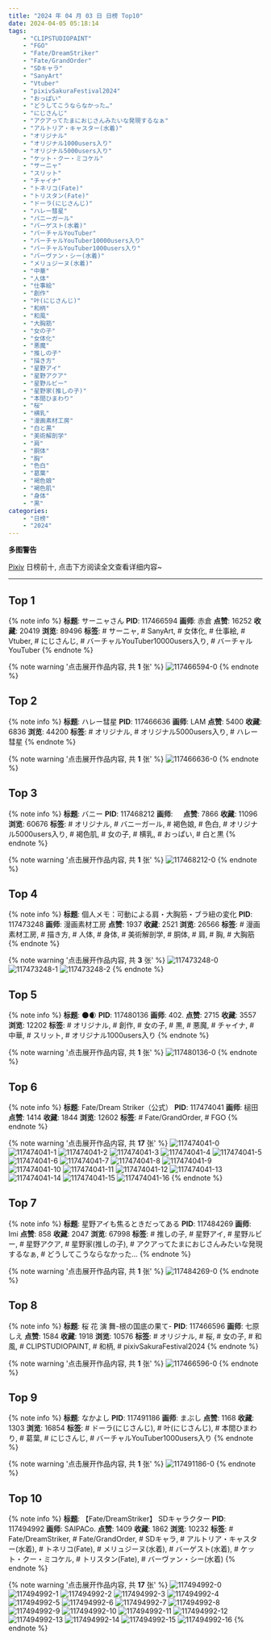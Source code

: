 ```yaml
---
title: "2024 年 04 月 03 日 日榜 Top10"
date: 2024-04-05 05:18:14
tags:
    - "CLIPSTUDIOPAINT"
    - "FGO"
    - "Fate/DreamStriker"
    - "Fate/GrandOrder"
    - "SDキャラ"
    - "SanyArt"
    - "Vtuber"
    - "pixivSakuraFestival2024"
    - "おっぱい"
    - "どうしてこうならなかった…"
    - "にじさんじ"
    - "アクアってたまにおじさんみたいな発現するなぁ"
    - "アルトリア・キャスター(水着)"
    - "オリジナル"
    - "オリジナル1000users入り"
    - "オリジナル5000users入り"
    - "ケット・クー・ミコケル"
    - "サーニャ"
    - "スリット"
    - "チャイナ"
    - "トネリコ(Fate)"
    - "トリスタン(Fate)"
    - "ドーラ(にじさんじ)"
    - "ハレー彗星"
    - "バニーガール"
    - "バーゲスト(水着)"
    - "バーチャルYouTuber"
    - "バーチャルYouTuber10000users入り"
    - "バーチャルYouTuber1000users入り"
    - "バーヴァン・シー(水着)"
    - "メリュジーヌ(水着)"
    - "中華"
    - "人体"
    - "仕事絵"
    - "創作"
    - "叶(にじさんじ)"
    - "和柄"
    - "和風"
    - "大胸筋"
    - "女の子"
    - "女体化"
    - "悪魔"
    - "推しの子"
    - "描き方"
    - "星野アイ"
    - "星野アクア"
    - "星野ルビー"
    - "星野家(推しの子)"
    - "本間ひまわり"
    - "桜"
    - "横乳"
    - "漫画素材工房"
    - "白と黒"
    - "美術解剖学"
    - "肩"
    - "胴体"
    - "胸"
    - "色白"
    - "葛葉"
    - "褐色娘"
    - "褐色肌"
    - "身体"
    - "黒"
categories:
    - "日榜"
    - "2024"
---
```


<i class="fa fa-triangle-exclamation"></i>**多图警告**<i class="fa fa-triangle-exclamation"></i>

[Pixiv](https://www.pixiv.net/) 日榜前十, 点击下方阅读全文查看详细内容~

<!-- more -->

---

## Top 1

{% note info %}
**标题**: サーニャさん
**PID**: 117466594 **画师**: 赤倉
**点赞**: 16252 **收藏**: 20419 **浏览**: 89496
**标签**: # サーニャ, # SanyArt, # 女体化, # 仕事絵, # Vtuber, # にじさんじ, # バーチャルYouTuber10000users入り, # バーチャルYouTuber
{% endnote %}

{% note warning '点击展开作品内容, 共 **1** 张' %}
![117466594-0](https://i.pixiv.re/img-original/img/2024/04/02/00/00/23/117466594_p0.png)
{% endnote %}

## Top 2

{% note info %}
**标题**: ハレー彗星
**PID**: 117466636 **画师**: LAM
**点赞**: 5400 **收藏**: 6836 **浏览**: 44200
**标签**: # オリジナル, # オリジナル5000users入り, # ハレー彗星
{% endnote %}

{% note warning '点击展开作品内容, 共 **1** 张' %}
![117466636-0](https://i.pixiv.re/img-original/img/2024/04/02/00/00/32/117466636_p0.jpg)
{% endnote %}

## Top 3

{% note info %}
**标题**: バニー
**PID**: 117468212 **画师**: ㅤ
**点赞**: 7866 **收藏**: 11096 **浏览**: 60676
**标签**: # オリジナル, # バニーガール, # 褐色娘, # 色白, # オリジナル5000users入り, # 褐色肌, # 女の子, # 横乳, # おっぱい, # 白と黒
{% endnote %}

{% note warning '点击展开作品内容, 共 **1** 张' %}
![117468212-0](https://i.pixiv.re/img-original/img/2024/04/02/00/40/53/117468212_p0.png)
{% endnote %}

## Top 4

{% note info %}
**标题**: 個人メモ：可動による肩・大胸筋・ブラ紐の変化
**PID**: 117473248 **画师**: 漫画素材工房
**点赞**: 1937 **收藏**: 2521 **浏览**: 26566
**标签**: # 漫画素材工房, # 描き方, # 人体, # 身体, # 美術解剖学, # 胴体, # 肩, # 胸, # 大胸筋
{% endnote %}

{% note warning '点击展开作品内容, 共 **3** 张' %}
![117473248-0](https://i.pixiv.re/img-original/img/2024/04/02/06/00/07/117473248_p0.jpg)
![117473248-1](https://i.pixiv.re/img-original/img/2024/04/02/06/00/07/117473248_p1.jpg)
![117473248-2](https://i.pixiv.re/img-original/img/2024/04/02/06/00/07/117473248_p2.jpg)
{% endnote %}

## Top 5

{% note info %}
**标题**: 🌑🌒
**PID**: 117480136 **画师**: 402.
**点赞**: 2715 **收藏**: 3557 **浏览**: 12202
**标签**: # オリジナル, # 創作, # 女の子, # 黒, # 悪魔, # チャイナ, # 中華, # スリット, # オリジナル1000users入り
{% endnote %}

{% note warning '点击展开作品内容, 共 **1** 张' %}
![117480136-0](https://i.pixiv.re/img-original/img/2024/04/02/14/08/37/117480136_p0.png)
{% endnote %}

## Top 6

{% note info %}
**标题**: Fate/Dream Striker（公式）
**PID**: 117474041 **画师**: 槌田
**点赞**: 1414 **收藏**: 1844 **浏览**: 12602
**标签**: # Fate/GrandOrder, # FGO
{% endnote %}

{% note warning '点击展开作品内容, 共 **17** 张' %}
![117474041-0](https://i.pixiv.re/img-original/img/2024/04/02/07/04/26/117474041_p0.png)
![117474041-1](https://i.pixiv.re/img-original/img/2024/04/02/07/04/26/117474041_p1.png)
![117474041-2](https://i.pixiv.re/img-original/img/2024/04/02/07/04/26/117474041_p2.png)
![117474041-3](https://i.pixiv.re/img-original/img/2024/04/02/07/04/26/117474041_p3.png)
![117474041-4](https://i.pixiv.re/img-original/img/2024/04/02/07/04/26/117474041_p4.png)
![117474041-5](https://i.pixiv.re/img-original/img/2024/04/02/07/04/26/117474041_p5.png)
![117474041-6](https://i.pixiv.re/img-original/img/2024/04/02/07/04/26/117474041_p6.png)
![117474041-7](https://i.pixiv.re/img-original/img/2024/04/02/07/04/26/117474041_p7.png)
![117474041-8](https://i.pixiv.re/img-original/img/2024/04/02/07/04/26/117474041_p8.png)
![117474041-9](https://i.pixiv.re/img-original/img/2024/04/02/07/04/26/117474041_p9.png)
![117474041-10](https://i.pixiv.re/img-original/img/2024/04/02/07/04/26/117474041_p10.png)
![117474041-11](https://i.pixiv.re/img-original/img/2024/04/02/07/04/26/117474041_p11.png)
![117474041-12](https://i.pixiv.re/img-original/img/2024/04/02/07/04/26/117474041_p12.png)
![117474041-13](https://i.pixiv.re/img-original/img/2024/04/02/07/04/26/117474041_p13.png)
![117474041-14](https://i.pixiv.re/img-original/img/2024/04/02/07/04/26/117474041_p14.png)
![117474041-15](https://i.pixiv.re/img-original/img/2024/04/02/07/04/26/117474041_p15.png)
![117474041-16](https://i.pixiv.re/img-original/img/2024/04/02/07/04/26/117474041_p16.png)
{% endnote %}

## Top 7

{% note info %}
**标题**: 星野アイも焦るときだってある
**PID**: 117484269 **画师**: Imi
**点赞**: 858 **收藏**: 2047 **浏览**: 67998
**标签**: # 推しの子, # 星野アイ, # 星野ルビー, # 星野アクア, # 星野家(推しの子), # アクアってたまにおじさんみたいな発現するなぁ, # どうしてこうならなかった…
{% endnote %}

{% note warning '点击展开作品内容, 共 **1** 张' %}
![117484269-0](https://i.pixiv.re/img-original/img/2024/04/02/18/01/57/117484269_p0.png)
{% endnote %}

## Top 8

{% note info %}
**标题**: 桜 花 演 舞-根の国底の果て-
**PID**: 117466596 **画师**: 七原しえ
**点赞**: 1584 **收藏**: 1918 **浏览**: 10576
**标签**: # オリジナル, # 桜, # 女の子, # 和風, # CLIPSTUDIOPAINT, # 和柄, # pixivSakuraFestival2024
{% endnote %}

{% note warning '点击展开作品内容, 共 **1** 张' %}
![117466596-0](https://i.pixiv.re/img-original/img/2024/04/02/00/00/24/117466596_p0.jpg)
{% endnote %}

## Top 9

{% note info %}
**标题**: なかよし
**PID**: 117491186 **画师**: まぶし
**点赞**: 1168 **收藏**: 1303 **浏览**: 16854
**标签**: # ドーラ(にじさんじ), # 叶(にじさんじ), # 本間ひまわり, # 葛葉, # にじさんじ, # バーチャルYouTuber1000users入り
{% endnote %}

{% note warning '点击展开作品内容, 共 **1** 张' %}
![117491186-0](https://i.pixiv.re/img-original/img/2024/04/02/22/07/05/117491186_p0.jpg)
{% endnote %}

## Top 10

{% note info %}
**标题**: 【Fate/DreamStriker】 SDキャラクター
**PID**: 117494992 **画师**: SAIPACo.
**点赞**: 1409 **收藏**: 1862 **浏览**: 10232
**标签**: # Fate/DreamStriker, # Fate/GrandOrder, # SDキャラ, # アルトリア・キャスター(水着), # トネリコ(Fate), # メリュジーヌ(水着), # バーゲスト(水着), # ケット・クー・ミコケル, # トリスタン(Fate), # バーヴァン・シー(水着)
{% endnote %}

{% note warning '点击展开作品内容, 共 **17** 张' %}
![117494992-0](https://i.pixiv.re/img-original/img/2024/04/03/00/00/04/117494992_p0.png)
![117494992-1](https://i.pixiv.re/img-original/img/2024/04/03/00/00/04/117494992_p1.png)
![117494992-2](https://i.pixiv.re/img-original/img/2024/04/03/00/00/04/117494992_p2.png)
![117494992-3](https://i.pixiv.re/img-original/img/2024/04/03/00/00/04/117494992_p3.png)
![117494992-4](https://i.pixiv.re/img-original/img/2024/04/03/00/00/04/117494992_p4.png)
![117494992-5](https://i.pixiv.re/img-original/img/2024/04/03/00/00/04/117494992_p5.png)
![117494992-6](https://i.pixiv.re/img-original/img/2024/04/03/00/00/04/117494992_p6.png)
![117494992-7](https://i.pixiv.re/img-original/img/2024/04/03/00/00/04/117494992_p7.png)
![117494992-8](https://i.pixiv.re/img-original/img/2024/04/03/00/00/04/117494992_p8.png)
![117494992-9](https://i.pixiv.re/img-original/img/2024/04/03/00/00/04/117494992_p9.png)
![117494992-10](https://i.pixiv.re/img-original/img/2024/04/03/00/00/04/117494992_p10.png)
![117494992-11](https://i.pixiv.re/img-original/img/2024/04/03/00/00/04/117494992_p11.png)
![117494992-12](https://i.pixiv.re/img-original/img/2024/04/03/00/00/04/117494992_p12.png)
![117494992-13](https://i.pixiv.re/img-original/img/2024/04/03/00/00/04/117494992_p13.png)
![117494992-14](https://i.pixiv.re/img-original/img/2024/04/03/00/00/04/117494992_p14.png)
![117494992-15](https://i.pixiv.re/img-original/img/2024/04/03/00/00/04/117494992_p15.png)
![117494992-16](https://i.pixiv.re/img-original/img/2024/04/03/00/00/04/117494992_p16.png)
{% endnote %}
